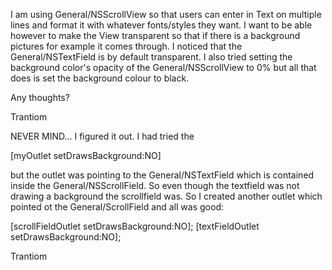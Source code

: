 I am using General/NSScrollView so that users can enter in Text on multiple lines and format it with whatever fonts/styles they want.
I want to be able however to make the View transparent so that if there is a background pictures for example it comes through.
I noticed that the General/NSTextField is by default transparent. I also tried setting the background color's opacity of the General/NSScrollView to 0% but all that does is set the background colour to black.

Any thoughts?

Trantiom


NEVER MIND... I figured it out.
I had tried the

[myOutlet setDrawsBackground:NO]

but the outlet was pointing to the General/NSTextField which is contained inside the General/NSScrollField. So even though the textfield was not drawing a background the scrollfield was. So I created another outlet which pointed ot the General/ScrollField and all was good:

[scrollFieldOutlet setDrawsBackground:NO];
[textFieldOutlet setDrawsBackground:NO];

Trantiom